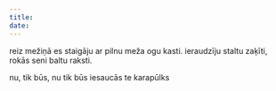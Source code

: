 ```yaml
---
title: 
date:
---
```

reiz mežiņā es staigāju
ar pilnu meža ogu kasti.
ieraudzīju staltu zaķīti,
rokās seni baltu raksti.


nu, tik būs, nu tik būs
iesaucās te karapūlks